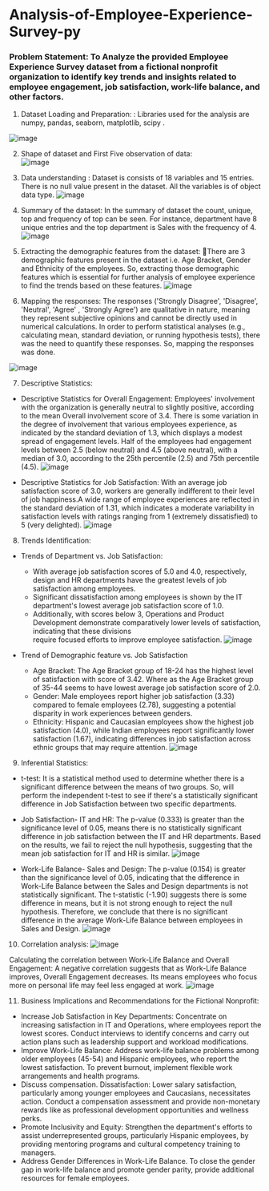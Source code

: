 # Analysis-of-Employee-Experience-Survey-py
### Problem Statement: To Analyze the provided Employee Experience Survey dataset from a fictional nonprofit organization to identify key trends and insights related to employee engagement, job satisfaction, work-life balance, and other factors. 

1. Dataset Loading and Preparation: :  Libraries used for the analysis are numpy, pandas, seaborn, matplotlib, scipy . 

![image](https://github.com/user-attachments/assets/d9efc5dc-428e-453f-b4b6-5d4d3efcfcf1)


2. Shape of dataset and First Five observation of data:  
![image](https://github.com/user-attachments/assets/31944ab9-de2d-44ee-8966-a5e612ed29c0)

3. Data understanding : Dataset is consists of 18 variables and 15 entries.  There is no null value present in the dataset. All the variables is of object data type.
![image](https://github.com/user-attachments/assets/e2d2e488-fd19-4142-ae16-1551303a080b)

4. Summary of the dataset: In the summary of dataset the count, unique, top and frequency of top can be seen. For instance, department have 8 unique entries and the top department is Sales with the frequency of 4.
![image](https://github.com/user-attachments/assets/0776fd14-d68a-4ff2-9f99-d233939ab2e9)

5. Extracting the demographic features from the dataset: There are 3 demographic features present in the dataset i.e.  Age Bracket, Gender and Ethnicity of the employees. So, extracting those demographic features which is essential for further analysis of employee experience to find the trends based on these features.
![image](https://github.com/user-attachments/assets/d3e19ab0-a347-42dd-b666-98e11de3edb1)

6. Mapping the responses: The responses ('Strongly Disagree', 'Disagree', 'Neutral', 'Agree' , 'Strongly Agree') are qualitative in nature, meaning they represent subjective opinions and cannot be directly used in numerical calculations. In order to perform statistical analyses (e.g., calculating mean, standard deviation, or running hypothesis tests), there was the  need to quantify these responses. So, mapping the responses was done.

![image](https://github.com/user-attachments/assets/6c9ea3b6-b2a5-4f2f-abfc-0bb2f27c8cd1)

7. Descriptive Statistics:
* Descriptive Statistics for Overall Engagement: Employees' involvement with the organization is generally neutral to slightly positive, according to the mean Overall involvement score of 3.4. There is some variation in the degree of involvement that various employees experience, as indicated by the standard deviation of 1.3, which displays a modest spread of engagement levels. Half of the employees had engagement levels between 2.5 (below neutral) and 4.5 (above neutral), with a median of 3.0, according to the 25th percentile (2.5) and 75th percentile (4.5).
![image](https://github.com/user-attachments/assets/50d1a4ab-b277-44a1-8ff4-4602be43735f)

* Descriptive Statistics for Job Satisfaction:  With an average job satisfaction score of 3.0, workers are generally indifferent to their level of job happiness.A wide range of employee experiences are reflected in the standard deviation of 1.31, which indicates a moderate variability in satisfaction levels with ratings ranging from 1 (extremely dissatisfied) to 5 (very delighted).
![image](https://github.com/user-attachments/assets/48b609d5-618c-4adc-a600-fd8cfce5edd8)

8. Trends Identification:
* Trends of Department vs. Job Satisfaction:
  - With average job satisfaction scores of 5.0 and 4.0, respectively, design and HR departments have the greatest levels of job satisfaction among employees.
  - Significant dissatisfaction among employees is shown by the IT department's lowest average job satisfaction score of 1.0.
  - Additionally, with scores below 3, Operations and Product Development demonstrate comparatively lower levels of satisfaction, indicating that these divisions  
  require focused efforts to improve employee satisfaction.
![image](https://github.com/user-attachments/assets/ef3d4806-7953-47e2-87d4-a3215b4fce37)

* Trend of Demographic feature vs. Job Satisfaction
  - Age Bracket: The Age Bracket group of 18-24 has the highest level of satisfaction with score of 3.42. Where as the Age Bracket group of 35-44 seems to have 
    lowest average job satisfaction score of 2.0. 
  - Gender: Male employees report higher job satisfaction (3.33) compared to female employees (2.78), suggesting a potential disparity in work experiences between 
    genders.
  - Ethnicity: Hispanic and Caucasian employees show the highest job satisfaction (4.0), while Indian employees report significantly lower satisfaction (1.67), 
  indicating differences in job satisfaction across ethnic groups that may require attention.
![image](https://github.com/user-attachments/assets/f4d8693d-923f-4898-8de4-33738f2cb204)

9. Inferential Statistics:
* t-test: It is a statistical method used to determine whether there is a significant difference between the means of two groups. So, will perform the independent t-test to see if there's a statistically significant difference in Job Satisfaction between two specific departments.  
* Job Satisfaction- IT and HR: The p-value (0.333) is greater than the significance level of 0.05, means there is no statistically significant difference in job satisfaction between the IT and HR departments. Based on the results, we fail to reject the null hypothesis, suggesting that the mean job satisfaction for IT and HR is similar. 
![image](https://github.com/user-attachments/assets/e3e18049-7d6a-421b-9998-d24134a3f456)

* Work-Life Balance- Sales and Design: 
The p-value (0.154) is greater than the significance level of 0.05, indicating that the difference in Work-Life Balance between the Sales and Design departments is not statistically significant.
The t-statistic (-1.90) suggests there is some difference in means, but it is not strong enough to reject the null hypothesis.
Therefore, we conclude that there is no significant difference in the average Work-Life Balance between employees in Sales and Design. 
![image](https://github.com/user-attachments/assets/3886a272-a4ee-4a2a-a990-04451423fc8e)

10. Correlation analysis:
![image](https://github.com/user-attachments/assets/c0490506-a54a-4c1b-9de6-3896f54abcd7)

Calculating the correlation between Work-Life Balance and Overall Engagement: A negative correlation suggests that as Work-Life Balance improves, Overall Engagement decreases. Its means employees who focus more on personal life may feel less engaged at work. 
![image](https://github.com/user-attachments/assets/71ff9d89-6242-42e2-9c76-9798c621665e)

11. Business Implications and Recommendations for the Fictional Nonprofit:
* Increase Job Satisfaction in Key Departments: Concentrate on increasing satisfaction in IT and Operations, where employees report the lowest scores. Conduct interviews to identify concerns and carry out action plans such as leadership support and workload modifications.
* Improve Work-Life Balance: Address work-life balance problems among older employees (45-54) and Hispanic employees, who report the lowest satisfaction. To prevent burnout, implement flexible work arrangements and health programs.
* Discuss compensation. Dissatisfaction: Lower salary satisfaction, particularly among younger employees and Caucasians, necessitates action. Conduct a compensation assessment and provide non-monetary rewards like as professional development opportunities and wellness perks.
* Promote Inclusivity and Equity: Strengthen the department's efforts to assist underrepresented groups, particularly Hispanic employees, by providing mentoring programs and cultural competency training to managers.
* Address Gender Differences in Work-Life Balance. To close the gender gap in work-life balance and promote gender parity, provide additional resources for female employees. 












